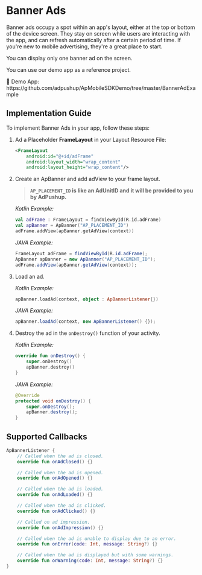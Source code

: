 # Banner Ads

Banner ads occupy a spot within an app's layout, either at the top or bottom of the device screen. They stay on screen while users are interacting with the app, and can refresh automatically after a certain period of time. If you're new to mobile advertising, they're a great place to start.

You can display only one banner ad on the screen.

You can use our demo app as a reference project.

<aside>
📎 Demo App: https://github.com/adpushup/ApMobileSDKDemo/tree/master/BannerAdExample

</aside>

## Implementation Guide

To implement Banner Ads in your app, follow these steps:

1. Ad a Placeholder **FrameLayout** in your Layout Resource File:
    
    ```xml
    <FrameLayout
        android:id="@+id/adFrame"
        android:layout_width="wrap_content"
        android:layout_height="wrap_content"/>
    ```
    
2. Create an ApBanner and add adView to your frame layout.
    
    > **`AP_PLACEMENT_ID` is like an AdUnitID and it will be provided to you by AdPushup.**
    > 
    
    *Kotlin Example:*
    
    ```kotlin
    val adFrame : FrameLayout = findViewById(R.id.adFrame)
    val apBanner = ApBanner("AP_PLACEMENT_ID")
    adFrame.addView(apBanner.getAdView(context))
    ```
    
    *JAVA Example:*
    
    ```java
    FrameLayout adFrame = findViewById(R.id.adFrame);
    ApBanner apBanner = new ApBanner("AP_PLACEMENT_ID");
    adFrame.addView(apBanner.getAdView(context));
    ```
    
3. Load an ad.
    
    *Kotlin Example:*
    
    ```kotlin
    apBanner.loadAd(context, object : ApBannerListener{})
    ```
    
    *JAVA Example:*
    
    ```java
    apBanner.loadAd(context, new ApBannerListener() {});
    ```
    
4. Destroy the ad in the `onDestroy()` function of your activity.
    
    *Kotlin Example:*
    
    ```kotlin
    override fun onDestroy() {
        super.onDestroy()
        apBanner.destroy()
    }
    ```
    
    *JAVA Example:*
    
    ```java
    @Override
    protected void onDestroy() {
        super.onDestroy();
        apBanner.destroy();
    }
    ```
    

## Supported Callbacks

```kotlin
ApBannerListener {
	// Called when the ad is closed.
	override fun onAdClosed() {}

	// Called when the ad is opened.
	override fun onAdOpened() {}

	// Called when the ad is loaded.
	override fun onAdLoaded() {}

	// Called when the ad is clicked.
	override fun onAdClicked() {}

	// Called on ad impression.
	override fun onAdImpression() {}

	// Called when the ad is unable to display due to an error.
	override fun onError(code: Int, message: String?) {}

	// Called when the ad is displayed but with some warnings.
	override fun onWarning(code: Int, message: String?) {}
}
```
